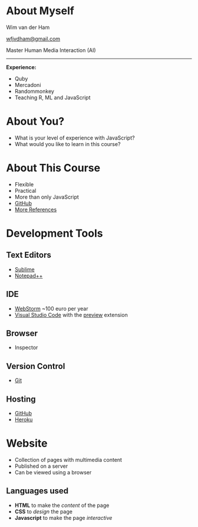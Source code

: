 About Myself
========================================================

Wim van der Ham 

wfjvdham@gmail.com

Master Human Media Interaction (AI)

***

**Experience:**

- Quby
- Mercadoni
- Randommonkey
- Teaching R, ML and JavaScript

About You?
========================================================

- What is your level of experience with JavaScript?
- What would you like to learn in this course?

About This Course
========================================================

- Flexible
- Practical
- More than only JavaScript
- [GitHub](https://github.com/wfjvdham/javascript_course)
- [More References](https://github.com/wfjvdham/javascript_course/blob/master/references.md)

Development Tools
========================================================

## Text Editors

- [Sublime](https://www.sublimetext.com/)
- [Notepad++](https://notepad-plus-plus.org/)

## IDE

- [WebStorm](https://www.jetbrains.com/webstorm/) ~100 euro per year
- [Visual Studio Code](https://code.visualstudio.com/) with the [preview](https://marketplace.visualstudio.com/items?itemName=hdg.live-html-previewer) extension

## Browser

- Inspector

## Version Control

- [Git](https://git-scm.com/)

## Hosting

- [GitHub](https://github.com/)
- [Heroku](https://heroku.com)

Website
========================================================

- Collection of pages with multimedia content
- Published on a server
- Can be viewed using a browser

## Languages used

- **HTML** to make the *content* of the page
- **CSS** to *design* the page 
- **Javascript** to make the page *interactive*

